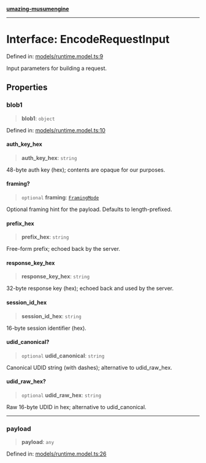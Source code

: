 [**umazing-musumengine**](../../README.md)

***

# Interface: EncodeRequestInput

Defined in: [models/runtime.model.ts:9](https://github.com/davinidae/umazing-musumengine/blob/51f61211084dfe767110f78265e0aa27a13c00d0/src/models/runtime.model.ts#L9)

Input parameters for building a request.

## Properties

### blob1

> **blob1**: `object`

Defined in: [models/runtime.model.ts:10](https://github.com/davinidae/umazing-musumengine/blob/51f61211084dfe767110f78265e0aa27a13c00d0/src/models/runtime.model.ts#L10)

#### auth\_key\_hex

> **auth\_key\_hex**: `string`

48-byte auth key (hex); contents are opaque for our purposes.

#### framing?

> `optional` **framing**: [`FramingMode`](../type-aliases/FramingMode.md)

Optional framing hint for the payload. Defaults to length-prefixed.

#### prefix\_hex

> **prefix\_hex**: `string`

Free-form prefix; echoed back by the server.

#### response\_key\_hex

> **response\_key\_hex**: `string`

32-byte response key (hex); echoed back and used by the server.

#### session\_id\_hex

> **session\_id\_hex**: `string`

16-byte session identifier (hex).

#### udid\_canonical?

> `optional` **udid\_canonical**: `string`

Canonical UDID string (with dashes); alternative to udid_raw_hex.

#### udid\_raw\_hex?

> `optional` **udid\_raw\_hex**: `string`

Raw 16-byte UDID in hex; alternative to udid_canonical.

***

### payload

> **payload**: `any`

Defined in: [models/runtime.model.ts:26](https://github.com/davinidae/umazing-musumengine/blob/51f61211084dfe767110f78265e0aa27a13c00d0/src/models/runtime.model.ts#L26)
